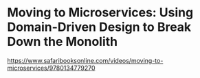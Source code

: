 # Moving to Microservices: Using Domain-Driven Design to Break Down the Monolith

https://www.safaribooksonline.com/videos/moving-to-microservices/9780134779270
